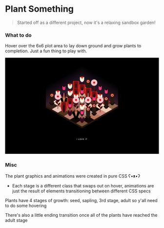 # Plant Something
> Started off as a different project, now it's a relaxing sandbox garden!

### What to do
Hover over the 6x6 plot area to lay down ground and grow plants to completion. Just a fun thing to play with.

![Screenshot of Plant Something](https://github.com/songeunyou/plant-something/blob/master/plant-something-endscreen.png)

### Misc
The plant graphics and animations were created in pure CSS ʕ•ᴥ•ʔ
* Each stage is a different class that swaps out on hover, animations are just the result of elements transitioning between different CSS specs

Plants have 4 stages of growth: seed, sapling, 3rd stage, adult so y'all need to do some hovering

There's also a little ending transition once all of the plants have reached the adult stage
